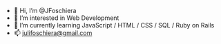 - 👋 Hi, I’m @JFoschiera
- 👀 I’m interested in Web Development
- 🌱 I’m currently learning 
JavaScript /
HTML /
CSS /
SQL /
Ruby on Rails
- 📫 julifoschiera@gmail.com
